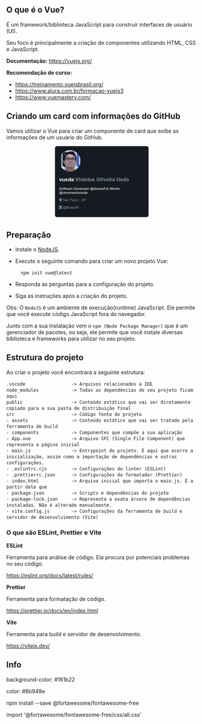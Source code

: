 ## O que é o Vue?

É um framework/biblioteca JavaScript para construir interfaces de usuário (UI).

Seu foco é principalmente a criação de componentes utilizando HTML, CSS e JavaScript.

**Documentação:** https://vuejs.org/

**Recomendação de curso:**

- https://treinamento.vuejsbrasil.org/
- https://www.alura.com.br/formacao-vuejs3
- https://www.vuemastery.com/

## Criando um card com informações do GitHub

Vamos utilizar o Vue para criar um componente de card que exibe as informações de um usuário do GitHub.

<div style="text-align:center">
    <img src="./docs/github-card.png" width="250" />
</div>

## Preparação

- Instale o [NodeJS](https://nodejs.org/en/).
- Execute o seguinte comando para criar um novo projeto Vue:

        npm init vue@latest

- Responda as perguntas para a configuração do projeto.
- Siga as instruções após a criação do projeto.

Obs: O `NodeJS` é um ambiente de execução(runtime) JavaScript. Ele permite que você execute código JavaScript fora do navegador.

Junto com a sua instalação vem o `npm (Node Package Manager)` que é um gerenciador de pacotes, ou seja, ele permite que você instale diversas biblioteca e frameworks para utilizar no seu projeto.

## Estrutura do projeto

Ao criar o projeto você encontrará a seguinte estrutura:

```
.vscode                 -> Arquivos relacionados a IDE
node_modules            -> Todas as dependências do seu projeto ficam aqui
public                  -> Conteúdo estático que vai ser diretamente copiado para a sua pasta de distribuição final
src                     -> Código fonte do projeto
- assets                -> Conteúdo estático que vai ser tratado pela ferramenta de build
- components            -> Componentes que compõe a sua aplicação
- App.vue               -> Arquivo SFC (Single File Component) que representa a página inicial
- main.js               -> Entrypoint do projeto. É aqui que ocorre a inicialização, assim como a importação de dependências e outras configurações.
- .eslintrc.cjs         -> Configurações do linter (ESLint)
- .prettierrc.json      -> Configurações do formatador (Prettier)
- index.html            -> Arquivo inicial que importa o main.js. É a partir dele que
- package.json          -> Scripts e dependências do projeto
- package-lock.json     -> Representa a exata árvore de dependências instaladas. Não é alterado manualmente.
- vite.config.js        -> Configurações da ferramenta de build e servidor de desenvolvimento (Vite)
```

### O que são ESLint, Prettier e Vite

**ESLint**

Ferramenta para análise de código. Ela procura por potenciais problemas no seu código.

https://eslint.org/docs/latest/rules/

**Prettier**

Ferramenta para formatação de código.

https://prettier.io/docs/en/index.html

**Vite**

Ferramenta para build e servidor de desenvolvimento.

https://vitejs.dev/

## Info

background-color: #161b22

color: #8b949e

npm install --save @fortawesome/fontawesome-free

import '@fortawesome/fontawesome-free/css/all.css'

<span class="fas fa-location-dot"></span>

<span class="fas fa-building"></span>
